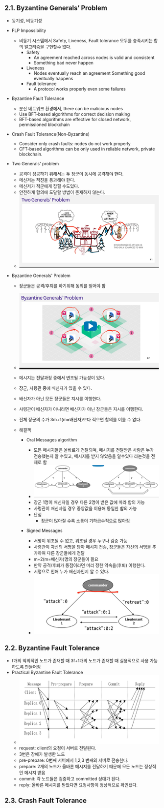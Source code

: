 ## 2.1. Byzantine Generals’ Problem

- 동기성, 비동기성
- FLP Impossibility
  - 비동기 시스템에서 Safety, Liveness, Fault tolerance 모두를 충족시키는 합의 알고리즘을 구현할수 없다.
    - Safety
      - An agreement reached across nodes is valid and consistent
      - Something bad never happen
    - Liveness
      - Nodes eventually reach an agreement
        Something good eventually happens
    - Fault tolerance
      - A protocol works properly even some failures
- Byzantine Fault Tolerance
  - 분산 네트워크 환경에서, there can be malicious nodes
  - Use BFT-based algorithms for correct decision making
  - BFT-based algorithms are effective for closed network, permissioned blockchain
- Crash Fault Tolerance(Non-Byzantine)
  - Consider only crash faults: nodes do not work properly
  - CFT-based algorithms can be only used in reliable network, private blockchain.
- Two Generals' problem
  - 공격이 성공하기 위해서는 두 장군이 동시에 공격해야 한다.
  - 메신저는 적진을 통과해야 한다.
  - 메신저가 적군에게 잡힐 수도있다.
  - 안전하게 합의에 도달할 방법이 존재하지 않는다.
  - ![two](./two.PNG)
- Byzantine Generals' Problem

  - 장군들은 공격/후퇴를 하기위해 동의를 얻어야 함
  - ![two](./byzantine.PNG)
  - 메시지는 전달과정 중에서 변조될 가능성이 있다.
  - 장군, 사령관 중에 배신자가 있을 수 있다.
  - 배신자가 아닌 모든 장군들은 지시를 이행한다.
  - 사령관이 배신자가 아니라면 배신자가 아닌 장군들은 지시를 이행한다.
  - 전체 장군의 수가 3m+1(m=배신자)보다 적으면 합의를 이룰 수 없다.
  - 해결책

    - Oral Messages algorithm

      - 모든 메시지들은 올바르게 전달되며, 메시지를 전달받은 사람은 누가 전송했는지 알 수있고, 메시지를 받지 않았음을 알수있다 라는것을 전제로 함
      - ![om](./om.PNG)
      - 장군 1명이 배신자일 경우 다른 2명이 받은 값에 따라 합의 가능
      - 사령관이 배신자일 경우 중앙값을 이용해 동일한 합의 가능
      - 단점
        - 장군이 많아질 수록 소통이 기하급수적으로 많아짐

    - Signed Messages
      - 서명이 위조될 수 없고, 위조될 경우 누구나 검증 가능
      - 사령관이 자신의 서명을 담아 메시지 전송, 장군들은 자신의 서명을 추가하여 다른 장군들에게 전달
      - m+2(m=배신자)명의 장군들이 필요
      - 만약 공격/후퇴가 동점이라면 미리 정한 약속을(후퇴) 이행한다.
      - 서명으로 인해 누가 배신자인지 알 수 있다.
      - ![sm](./sm.PNG)

## 2.2. Byzantine Fault Tolerance

- f개의 악의적인 노드가 존재할 때 3f+1개의 노드가 존재할 때 실용적으로 사용 가능하도록 만들어짐
- Practical Byzantine Fault Tolerance
  - ![POW](./PBFT.PNG)
  - request: client의 요청이 서버로 전달된다.
  - 3번은 장애가 발생한 노드
  - pre-prepare: 0번째 서버에서 1,2,3 번째의 서버로 전송한다.
  - prepare: 2개의 노드가 올바른 메시지를 전달하기 때문에 모든 노드는 정상적인 메시지 받음
  - commit: 각 노드들은 검증하고 committed 상대가 된다.
  - reply: 올바른 메시지를 받았다면 요청사항이 정상적으로 확인됐다.

## 2.3. Crash Fault Tolerance
